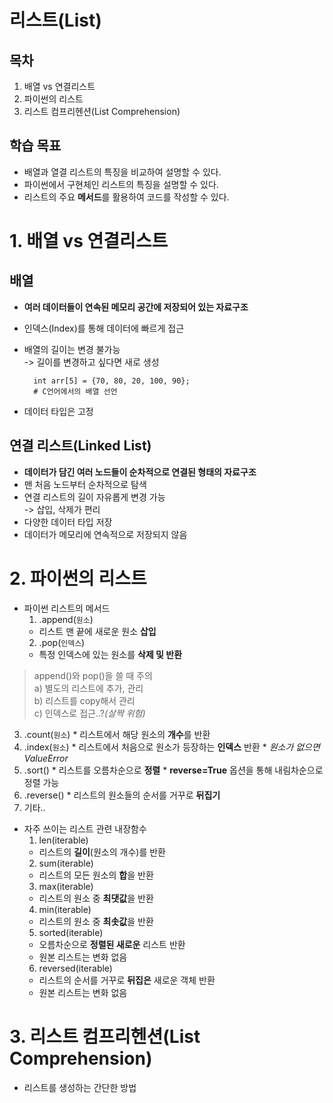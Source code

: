 # 리스트(List)
## 목차
1. 배열 vs 연결리스트
2. 파이썬의 리스트
3. 리스트 컴프리헨션(List Comprehension)
## 학습 목표
* 배열과 열결 리스트의 특징을 비교하여 설명할 수 있다.
* 파이썬에서 구현체인 리스트의 특징을 설명할 수 있다.
* 리스트의 주요 **메서드**를 활용하여 코드를 작성할 수 있다.

# 1. 배열 vs 연결리스트
## 배열
* **여러 데이터들이 연속된 메모리 공간에 저장되어 있는 자료구조**
* 인덱스(Index)를 통해 데이터에 빠르게 접근
* 배열의 길이는 변경 불가능  \
-> 길이를 변경하고 싶다면 새로 생성
        
        int arr[5] = {70, 80, 20, 100, 90};
        # C언어에서의 배열 선언
        
* 데이터 타입은 고정
## 연결 리스트(Linked List)
* **데이터가 담긴 여러 노드들이 순차적으로 연결된 형태의 자료구조**
* 맨 처음 노드부터 순차적으로 탐색
* 연결 리스트의 길이 자유롭게 변경 가능  \
-> 삽입, 삭제가 편리
* 다양한 데이터 타입 저장
* 데이터가 메모리에 연속적으로 저장되지 않음

# 2. 파이썬의 리스트
* 파이썬 리스트의 메서드
  1. .append(`원소`)
    * 리스트 맨 끝에 새로운 원소 **삽입**
  2. .pop(`인덱스`)
    * 특정 인덱스에 있는 원소를 **삭제 및 반환**
> append()와 pop()을 쓸 때 주의
<br/>a) 별도의 리스트에 추가, 관리
<br/>b) 리스트를 copy해서 관리
<br/>c) 인덱스로 접근..?*(살짝 위험)*

  3. .count(`원소`)
    * 리스트에서 해당 원소의 **개수**를 반환
  4. .index(`원소`)
    * 리스트에서 처음으로 원소가 등장하는 **인덱스** 반환
    * *원소가 없으면 ValueError*
  5. .sort()
    * 리스트를 오름차순으로 **정렬**
    * **reverse=True** 옵션을 통해 내림차순으로 정렬 가능
  6. .reverse()
    * 리스트의 원소들의 순서를 거꾸로 **뒤집기**
  7. 기타..
- 자주 쓰이는 리스트 관련 내장함수
  1. len(iterable)
    * 리스트의 **길이**(원소의 개수)를 반환
  2. sum(iterable)
    * 리스트의 모든 원소의 **합**을 반환
  3. max(iterable)
    * 리스트의 원소 중 **최댓값**을 반환
  4. min(iterable)
    * 리스트의 원소 중 **최솟값**을 반환
  5. sorted(iterable)
    * 오름차순으로 **정렬된 새로운** 리스트 반환
    * 원본 리스트는 변화 없음
  6. reversed(iterable)
    * 리스트의 순서를 거꾸로 **뒤집은** 새로운 객체 반환
    * 원본 리스트는 변화 없음



# 3. 리스트 컴프리헨션(List Comprehension)
* 리스트를 생성하는 간단한 방법
